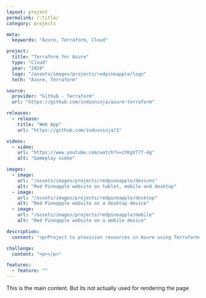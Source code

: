 ```yaml
---
layout: project
permalink: /:title/
category: projects

meta:
  keywords: "Azure, Terraform, Cloud"

project:
  title: "Terraform for Azure"
  type: "Cloud"
  year: "2020"
  logo: "/assets/images/projects/redpineapple/logo"
  tech: "Azure, Terraform"

source:
  provider: "Github - Terraform"
  url: "https://github.com/indusninja/azure-terraform"

releases:
  - release:
    title: "Web App"
    url: "https://github.com/indusninja/1"

videos:
  - video:
    url: "https://www.youtube.com/watch?v=zYKgVT7f-4g"
    alt: "Gameplay video"

images:
  - image:
    url: "/assets/images/projects/redpineapple/devices"
    alt: "Red Pineapple website on tablet, mobile and desktop"
  - image:
    url: "/assets/images/projects/redpineapple/desktop"
    alt: "Red Pineapple website on a desktop device"
  - image:
    url: "/assets/images/projects/redpineapple/mobile"
    alt: "Red Pineapple website on a mobile device"

description:
  content: "<p>Project to provision resources in Azure using Terraform</p>"

challenge:
  content: "<p></p>"

features:
  - feature: ""
---
```

<p>This is the main content. But its not actually used for rendering the page</p>
